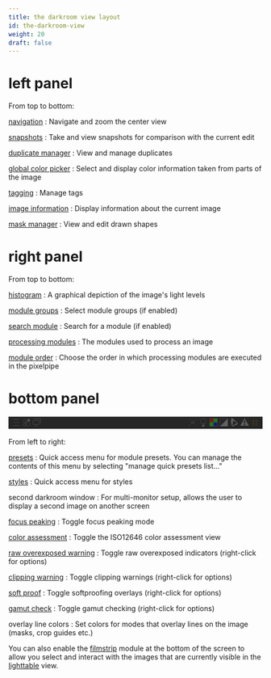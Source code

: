 ```yaml
---
title: the darkroom view layout
id: the-darkroom-view
weight: 20
draft: false
---
```


# left panel

From top to bottom:

[navigation](../module-reference/utility-modules/darkroom/navigation.md)
: Navigate and zoom the center view

[snapshots](../module-reference/utility-modules/darkroom/snapshots.md)
: Take and view snapshots for comparison with the current edit

[duplicate manager](../module-reference/utility-modules/darkroom/duplicate-manager.md)
: View and manage duplicates

[global color picker](../module-reference/utility-modules/darkroom/global-color-picker.md)
: Select and display color information taken from parts of the image

[tagging](../module-reference/utility-modules/shared/tagging.md)
: Manage tags

[image information](../module-reference/utility-modules/shared/image-information.md)
: Display information about the current image

[mask manager](../module-reference/utility-modules/darkroom/mask-manager.md)
: View and edit drawn shapes

# right panel

From top to bottom:

[histogram](../module-reference/utility-modules/shared/histogram.md)
: A graphical depiction of the image's light levels

[module groups](./interacting-with-modules/search-and-group.md)
: Select module groups (if enabled)

[search module](./interacting-with-modules/search-and-group.md)
: Search for a module (if enabled)

[processing modules](../module-reference/processing-modules/_index.md)
: The modules used to process an image

[module order](../module-reference/utility-modules/darkroom/module-order.md)
: Choose the order in which processing modules are executed in the pixelpipe

# bottom panel

![darkroom-view-layout](./darkroom-view-layout/darkroom-bottom-panel.png#w100)

From left to right:

[presets](./interacting-with-modules/presets.md)
: Quick access menu for module presets. You can manage the contents of this menu by selecting "manage quick presets list..."

[styles](../module-reference/utility-modules/lighttable/styles.md)
: Quick access menu for styles

second darkroom window
: For multi-monitor setup, allows the user to display a second image on another screen

[focus peaking](../module-reference/utility-modules/shared/focus-peaking.md)
: Toggle focus peaking mode

[color assessment](../module-reference/utility-modules/darkroom/color-assessment.md)
: Toggle the ISO12646 color assessment view

[raw overexposed warning](../module-reference/utility-modules/darkroom/raw-overexposed.md)
: Toggle raw overexposed indicators (right-click for options)

[clipping warning](../module-reference/utility-modules/darkroom/clipping.md)
: Toggle clipping warnings (right-click for options)

[soft proof](../module-reference/utility-modules/darkroom/soft-proof.md)
: Toggle softproofing overlays (right-click for options)

[gamut check](../module-reference/utility-modules/darkroom/gamut.md)
: Toggle gamut checking (right-click for options)

overlay line colors
: Set colors for modes that overlay lines on the image (masks, crop guides etc.)

You can also enable the [filmstrip](../module-reference/utility-modules/shared/filmstrip.md) module at the bottom of the screen to allow you select and interact with the images that are currently visible in the [lighttable](../lighttable/_index.md) view.
